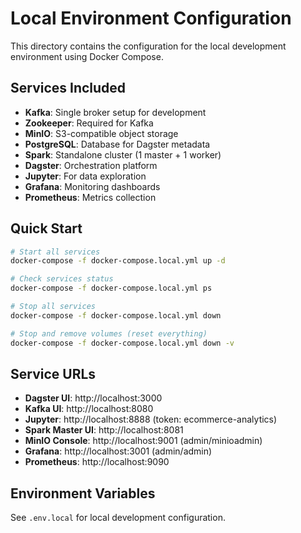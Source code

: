 # Local Environment Configuration

This directory contains the configuration for the local development environment using Docker Compose.

## Services Included

- **Kafka**: Single broker setup for development
- **Zookeeper**: Required for Kafka
- **MinIO**: S3-compatible object storage
- **PostgreSQL**: Database for Dagster metadata
- **Spark**: Standalone cluster (1 master + 1 worker)
- **Dagster**: Orchestration platform
- **Jupyter**: For data exploration
- **Grafana**: Monitoring dashboards
- **Prometheus**: Metrics collection

## Quick Start

```bash
# Start all services
docker-compose -f docker-compose.local.yml up -d

# Check services status
docker-compose -f docker-compose.local.yml ps

# Stop all services
docker-compose -f docker-compose.local.yml down

# Stop and remove volumes (reset everything)
docker-compose -f docker-compose.local.yml down -v
```

## Service URLs

- **Dagster UI**: http://localhost:3000
- **Kafka UI**: http://localhost:8080
- **Jupyter**: http://localhost:8888 (token: ecommerce-analytics)
- **Spark Master UI**: http://localhost:8081
- **MinIO Console**: http://localhost:9001 (admin/minioadmin)
- **Grafana**: http://localhost:3001 (admin/admin)
- **Prometheus**: http://localhost:9090

## Environment Variables

See `.env.local` for local development configuration.
